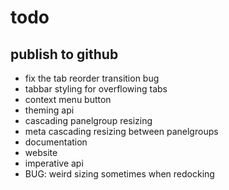 # todo

## publish to github

- fix the tab reorder transition bug
- tabbar styling for overflowing tabs
- context menu button
- theming api
- cascading panelgroup resizing
- meta cascading resizing between panelgroups
- documentation
- website
- imperative api
- BUG: weird sizing sometimes when redocking
